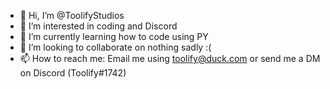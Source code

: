 - 👋 Hi, I’m @ToolifyStudios
- 👀 I’m interested in coding and Discord
- 🌱 I’m currently learning how to code using PY
- 💞️ I’m looking to collaborate on nothing sadly :(
- 📫 How to reach me: Email me using toolify@duck.com or send me a DM on Discord (Toolify#1742)
